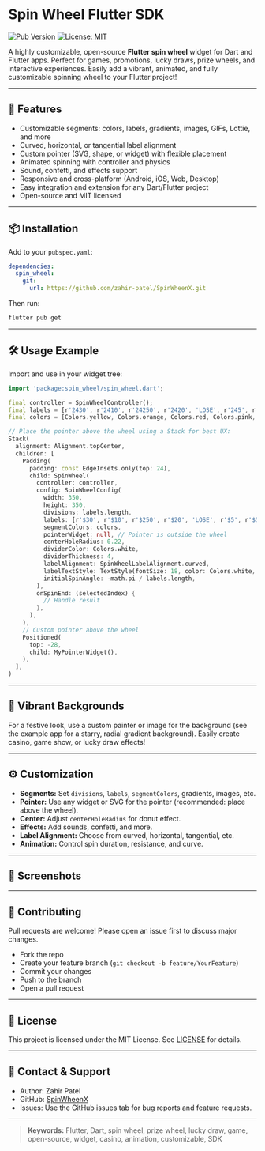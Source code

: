 # Spin Wheel Flutter SDK

[![Pub Version](https://img.shields.io/badge/pub-git-blue)](https://github.com/zahir-patel/SpinWheenX)
[![License: MIT](https://img.shields.io/badge/License-MIT-yellow.svg)](LICENSE)

A highly customizable, open-source **Flutter spin wheel** widget for Dart and Flutter apps. Perfect for games, promotions, lucky draws, prize wheels, and interactive experiences. Easily add a vibrant, animated, and fully customizable spinning wheel to your Flutter project!

---

## 🚀 Features
- Customizable segments: colors, labels, gradients, images, GIFs, Lottie, and more
- Curved, horizontal, or tangential label alignment
- Custom pointer (SVG, shape, or widget) with flexible placement
- Animated spinning with controller and physics
- Sound, confetti, and effects support
- Responsive and cross-platform (Android, iOS, Web, Desktop)
- Easy integration and extension for any Dart/Flutter project
- Open-source and MIT licensed

---

## 📦 Installation
Add to your `pubspec.yaml`:
```yaml
dependencies:
  spin_wheel:
    git:
      url: https://github.com/zahir-patel/SpinWheenX.git
```
Then run:
```sh
flutter pub get
```

---

## 🛠️ Usage Example
Import and use in your widget tree:
```dart
import 'package:spin_wheel/spin_wheel.dart';

final controller = SpinWheelController();
final labels = [r' 2430', r' 2410', r' 24250', r' 2420', 'LOSE', r' 245', r' 24500', r' 2480'];
final colors = [Colors.yellow, Colors.orange, Colors.red, Colors.pink, Colors.grey, Colors.teal, Colors.blue, Colors.purple];

// Place the pointer above the wheel using a Stack for best UX:
Stack(
  alignment: Alignment.topCenter,
  children: [
    Padding(
      padding: const EdgeInsets.only(top: 24),
      child: SpinWheel(
        controller: controller,
        config: SpinWheelConfig(
          width: 350,
          height: 350,
          divisions: labels.length,
          labels: [r'$30', r'$10', r'$250', r'$20', 'LOSE', r'$5', r'$500', r'$80'],
          segmentColors: colors,
          pointerWidget: null, // Pointer is outside the wheel
          centerHoleRadius: 0.22,
          dividerColor: Colors.white,
          dividerThickness: 4,
          labelAlignment: SpinWheelLabelAlignment.curved,
          labelTextStyle: TextStyle(fontSize: 18, color: Colors.white, fontWeight: FontWeight.bold),
          initialSpinAngle: -math.pi / labels.length,
        ),
        onSpinEnd: (selectedIndex) {
          // Handle result
        },
      ),
    ),
    // Custom pointer above the wheel
    Positioned(
      top: -28,
      child: MyPointerWidget(),
    ),
  ],
)
```

---

## 🌈 Vibrant Backgrounds
For a festive look, use a custom painter or image for the background (see the example app for a starry, radial gradient background). Easily create casino, game show, or lucky draw effects!

---

## ⚙️ Customization
- **Segments:** Set `divisions`, `labels`, `segmentColors`, gradients, images, etc.
- **Pointer:** Use any widget or SVG for the pointer (recommended: place above the wheel).
- **Center:** Adjust `centerHoleRadius` for donut effect.
- **Effects:** Add sounds, confetti, and more.
- **Label Alignment:** Choose from curved, horizontal, tangential, etc.
- **Animation:** Control spin duration, resistance, and curve.

---

## 📸 Screenshots
<!-- If you have demo images, add them here -->
<!-- ![Spin Wheel Demo](example/assets/spin_wheel_demo.png) -->

---

## 🤝 Contributing
Pull requests are welcome! Please open an issue first to discuss major changes.
- Fork the repo
- Create your feature branch (`git checkout -b feature/YourFeature`)
- Commit your changes
- Push to the branch
- Open a pull request

---

## 📄 License
This project is licensed under the MIT License. See [LICENSE](LICENSE) for details.

---

## 💬 Contact & Support
- Author: Zahir Patel
- GitHub: [SpinWheenX](https://github.com/zahir-patel/SpinWheenX)
- Issues: Use the GitHub issues tab for bug reports and feature requests.

---

> **Keywords:** Flutter, Dart, spin wheel, prize wheel, lucky draw, game, open-source, widget, casino, animation, customizable, SDK
